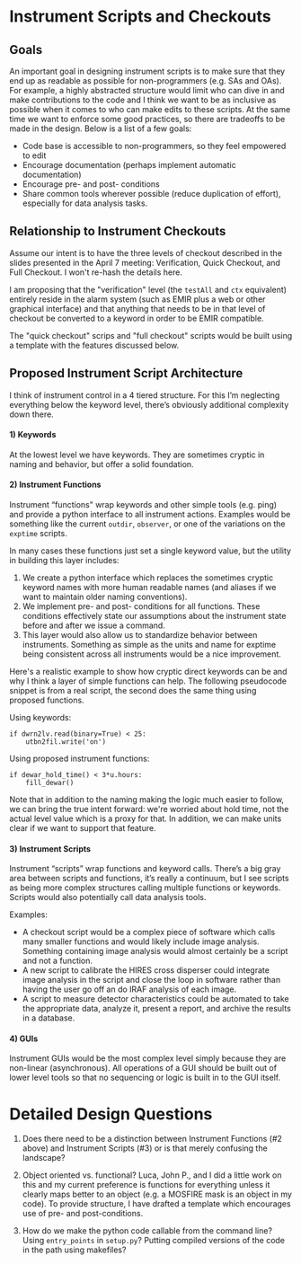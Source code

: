 # Instrument Scripts and Checkouts

## Goals

An important goal in designing instrument scripts is to make sure that they end up as readable as possible for non-programmers (e.g. SAs and OAs).  For example, a highly abstracted structure would limit who can dive in and make contributions to the code and I think we want to be as inclusive as possible when it comes to who can make edits to these scripts.  At the same time we want to enforce some good practices, so there are tradeoffs to be made in the design.  Below is a list of a few goals:

- Code base is accessible to non-programmers, so they feel empowered to edit
- Encourage documentation (perhaps implement automatic documentation)
- Encourage pre- and post- conditions
- Share common tools wherever possible (reduce duplication of effort), especially for data analysis tasks.


## Relationship to Instrument Checkouts

Assume our intent is to have the three levels of checkout described in the slides presented in the April 7 meeting: Verification, Quick Checkout, and Full Checkout.  I won't re-hash the details here.

I am proposing that the "verification" level (the `testAll` and `ctx` equivalent) entirely reside in the alarm system (such as EMIR plus a web or other graphical interface) and that anything that needs to be in that level of checkout be converted to a keyword in order to be EMIR compatible.

The "quick checkout" scrips and "full checkout" scripts would be built using a template with the features discussed below.


## Proposed Instrument Script Architecture

I think of instrument control in a 4 tiered structure.  For this I’m neglecting everything below the keyword level, there’s obviously additional complexity down there.

#### 1) Keywords

At the lowest level we have keywords.  They are sometimes cryptic in naming and behavior, but offer a solid foundation.

#### 2) Instrument Functions

Instrument “functions" wrap keywords and other simple tools (e.g. ping) and provide a python interface to all instrument actions.  Examples would be something like the current `outdir`, `observer`, or one of the variations on the `exptime` scripts.

In many cases these functions just set a single keyword value, but the utility in building this layer includes:

1. We create a python interface which replaces the sometimes cryptic keyword names with more human readable names (and aliases if we want to maintain older naming conventions).
1. We implement pre- and post- conditions for all functions.  These conditions effectively state our assumptions about the instrument state before and after we issue a command.
1. This layer would also allow us to standardize behavior between instruments.  Something as simple as the units and name for exptime being consistent across all instruments would be a nice improvement.

Here's a realistic example to show how cryptic direct keywords can be and why I think a layer of simple functions can help.  The following pseudocode snippet is from a real script, the second does the same thing using proposed functions.

Using keywords:
```
if dwrn2lv.read(binary=True) < 25:
    utbn2fil.write('on')
```

Using proposed instrument functions:
```
if dewar_hold_time() < 3*u.hours:
    fill_dewar()
```

Note that in addition to the naming making the logic much easier to follow, we can bring the true intent forward: we're worried about hold time, not the actual level value which is a proxy for that.  In addition, we can make units clear if we want to support that feature.

#### 3) Instrument Scripts

Instrument “scripts” wrap functions and keyword calls.  There’s a big gray area between scripts and functions, it’s really a continuum, but I see scripts as being more complex structures calling multiple functions or keywords.  Scripts would also potentially call data analysis tools.  

Examples:
- A checkout script would be a complex piece of software which calls many smaller functions and would likely include image analysis.  Something containing image analysis would almost certainly be a script and not a function.
- A new script to calibrate the HIRES cross disperser could integrate image analysis in the script and close the loop in software rather than having the user go off an do IRAF analysis of each image.
- A script to measure detector characteristics could be automated to take the appropriate data, analyze it, present a report, and archive the results in a database.

#### 4) GUIs

Instrument GUIs would be the most complex level simply because they are non-linear (asynchronous).  All operations of a GUI should be built out of lower level tools so that no sequencing or logic is built in to the GUI itself.


# Detailed Design Questions

1. Does there need to be a distinction between Instrument Functions (#2 above) and Instrument Scripts (#3) or is that merely confusing the landscape?

1. Object oriented vs. functional?  Luca, John P., and I did a little work on this and my current preference is functions for everything unless it clearly maps better to an object (e.g. a MOSFIRE mask is an object in my code).  To provide structure, I have drafted a template which encourages use of pre- and post-conditions.

1. How do we make the python code callable from the command line? Using `entry_points` in `setup.py`?  Putting compiled versions of the code in the path using makefiles?
